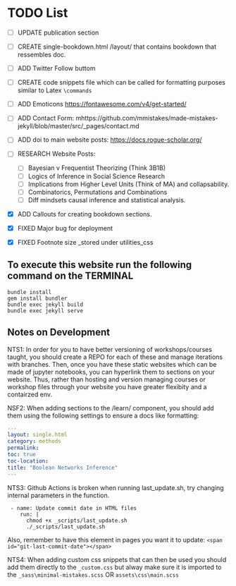 # TODO List

- [ ] UPDATE publication section
- [ ] CREATE single-bookdown.html /layout/ that contains bookdown that ressembles doc.
- [ ] ADD Twitter Follow buttom
- [ ] CREATE code snippets file which can be called for formatting purposes similar to Latex `\commands`
- [ ] ADD Emoticons https://fontawesome.com/v4/get-started/
- [ ] ADD Contact Form: mhttps://github.com/mmistakes/made-mistakes-jekyll/blob/master/src/_pages/contact.md
- [ ] ADD doi to main website posts:  https://docs.rogue-scholar.org/

- [ ] RESEARCH Website Posts:
 	- [ ] Bayesian v Frequentist Theorizing (Think 3B1B)
	- [ ] Logics of Inference in Social Science Research
	- [ ] Implications from Higher Level Units (Think of MA) and collapsability.
	- [ ] Combinatorics, Permutations and Combinations
	- [ ] Diff mindsets causal inference and statistical analysis.
- [X] ADD Callouts for creating bookdown sections.
- [X] FIXED Major bug for deployment
- [X] FIXED Footnote size _stored under utilities_css

## To execute this website run the following command on the TERMINAL

```Shell
bundle install
gem install bundler
bundle exec jekyll build
bundle exec jekyll serve 
```


## Notes on Development 
NTS1: In order for you to have better versioning of workshops/courses taught,  you should create a REPO for each of these and manage iterations with branches. Then, once you have these static websites which can be made of jupyter notebooks, you can hyperlink them to sections on your website. Thus, rather than hosting and version managing courses or workshop files through your website you have greater flexibity and a contairzed env. 

NSF2: When adding sections to the /learn/ component, you should add them using the following settings to ensure a docs like formatting:
```YAML
---
layout: single.html
category: methods 
permalink:
toc: true
toc-location:
title: "Boolean Networks Inference"
---
```

NTS3: Github Actions is broken when running last_update.sh, try changing internal parameters in the function.

```Shell
 - name: Update commit date in HTML files
    run: |
      chmod +x _scripts/last_update.sh
      ./_scripts/last_update.sh
```

 Also, remember to have this <span> element in pages you want it to update:
`<span id="git-last-commit-date"></span>`

NTS4: When  adding custom css snippets that can then be used you should add them directly to the `_custom.css` but alway make sure it is imported to the `_sass\minimal-mistakes.scss` OR `assets\css\main.scss`